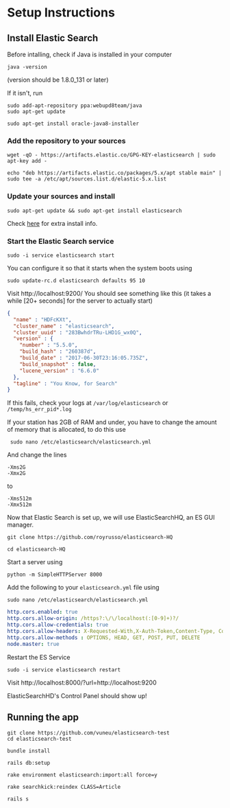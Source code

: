 # Setup Instructions

## Install Elastic Search

Before intalling, check if Java is installed in your computer

```
java -version
```

(version should be 1.8.0_131 or later)

If it isn't, run 

```
sudo add-apt-repository ppa:webupd8team/java
sudo apt-get update
```

```
sudo apt-get install oracle-java8-installer
```

### Add the repository to your sources

```
wget -qO - https://artifacts.elastic.co/GPG-KEY-elasticsearch | sudo apt-key add -
```

```
echo "deb https://artifacts.elastic.co/packages/5.x/apt stable main" | sudo tee -a /etc/apt/sources.list.d/elastic-5.x.list
```
### Update your sources and install

```
sudo apt-get update && sudo apt-get install elasticsearch
```

Check [here](https://www.elastic.co/guide/en/elasticsearch/reference/current/deb.html) for extra install info.

### Start the Elastic Search service

```
sudo -i service elasticsearch start
```

You can configure it so that it starts when the system boots using

```
sudo update-rc.d elasticsearch defaults 95 10
```

Visit http://localhost:9200/ You should see something like this (it takes a while [20+ seconds] for the server to actually start)

```JSON
{
  "name" : "HDFcKXt",
  "cluster_name" : "elasticsearch",
  "cluster_uuid" : "283BwhdrTRu-LHD1G_wx0Q",
  "version" : {
    "number" : "5.5.0",
    "build_hash" : "260387d",
    "build_date" : "2017-06-30T23:16:05.735Z",
    "build_snapshot" : false,
    "lucene_version" : "6.6.0"
  },
  "tagline" : "You Know, for Search"
}
```

If this fails, check your logs at `/var/log/elasticsearch` or `/temp/hs_err_pid*.log`

If your station has 2GB of RAM and under, you have to change the amount of memory that is allocated, to do this use

```
 sudo nano /etc/elasticsearch/elasticsearch.yml
```

And change the lines

```
-Xms2G
-Xmx2G
```

to 

```
-Xms512m
-Xmx512m
```

Now that Elastic Search is set up, we will use ElasticSearchHQ, an ES GUI manager.

```
git clone https://github.com/royrusso/elasticsearch-HQ
```

```
cd elasticsearch-HQ
```

Start a server using

```
python -m SimpleHTTPServer 8000
```

Add the following to your `elasticsearch.yml` file using

```
sudo nano /etc/elasticsearch/elasticsearch.yml
```

```yml
http.cors.enabled: true
http.cors.allow-origin: /https?:\/\/localhost(:[0-9]+)?/
http.cors.allow-credentials: true
http.cors.allow-headers: X-Requested-With,X-Auth-Token,Content-Type, Content-Length, Authorization
http.cors.allow-methods : OPTIONS, HEAD, GET, POST, PUT, DELETE
node.master: true
```

Restart the ES Service

```
sudo -i service elasticsearch restart
```

Visit http://localhost:8000/?url=http://localhost:9200

ElasticSearchHD's Control Panel should show up!

## Running the app

```
git clone https://github.com/vuneu/elasticsearch-test
cd elasticsearch-test
```

```
bundle install
```

```
rails db:setup
```

```
rake environment elasticsearch:import:all force=y
```

```
rake searchkick:reindex CLASS=Article
```

```
rails s
```
